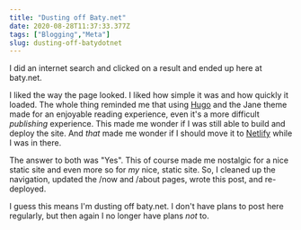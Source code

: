 ```yaml
---
title: "Dusting off Baty.net"
date: 2020-08-28T11:37:33.377Z
tags: ["Blogging","Meta"]
slug: dusting-off-batydotnet
---
```


I did an internet search and clicked on a result and ended up here at baty.net.

I liked the way the page looked. I liked how simple it was and how quickly it loaded. The whole thing reminded me that using [Hugo](https://gohugo.io) and the Jane theme made for an enjoyable reading experience, even it's a more difficult _publishing_ experience. This made me wonder if I was still able to build and deploy the site. And _that_ made me wonder if I should move it to [Netlify](https://netlify.com) while I was in there.

The answer to both was "Yes". This of course made me nostalgic for a nice static site and even more so for _my_ nice, static site. So, I cleaned up the navigation, updated the /now and /about pages, wrote this post, and re-deployed.

I guess this means I'm dusting off baty.net. I don't have plans to post here regularly, but then again I no longer have plans _not_ to.
